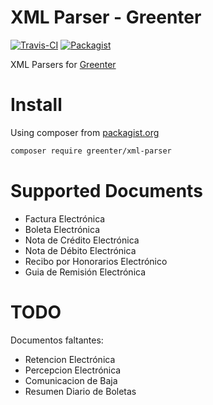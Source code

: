 XML Parser - Greenter
======================
[![Travis-CI](https://img.shields.io/travis/giansalex/greenter-xml-parser.svg?branch=master&style=flat-square)](https://travis-ci.org/giansalex/greenter-xml-parser)
[![Packagist](https://img.shields.io/packagist/v/greenter/xml-parser.svg?style=flat-square)](https://packagist.org/packages/greenter/xml-parser)

XML Parsers for [Greenter](https://github.com/giansalex/greenter)

# Install
Using composer from [packagist.org](https://packagist.org/packages/greenter/xml-parser)

```bash
composer require greenter/xml-parser
```

# Supported Documents

- Factura Electrónica
- Boleta Electrónica
- Nota de Crédito Electrónica
- Nota de Débito Electrónica
- Recibo por Honorarios Electrónico
- Guia de Remisión Electrónica

# TODO

Documentos faltantes:  
- Retencion Electrónica
- Percepcion Electrónica
- Comunicacion de Baja
- Resumen Diario de Boletas
